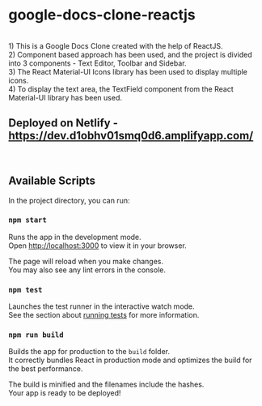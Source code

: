 # google-docs-clone-reactjs
<br>
1) This is a Google Docs Clone created with the help of ReactJS.
<br>
2) Component based approach has been used, and the project is divided into 3 components - Text Editor, Toolbar and Sidebar.
<br>
3) The React Material-UI Icons library has been used to display multiple icons.
<br>
4) To display the text area, the TextField component from the React Material-UI library has been used.
<br>

## Deployed on Netlify - https://dev.d1obhv01smq0d6.amplifyapp.com/

<br>

## Available Scripts

In the project directory, you can run:

### `npm start`

Runs the app in the development mode.\
Open [http://localhost:3000](http://localhost:3000) to view it in your browser.

The page will reload when you make changes.\
You may also see any lint errors in the console.

### `npm test`

Launches the test runner in the interactive watch mode.\
See the section about [running tests](https://facebook.github.io/create-react-app/docs/running-tests) for more information.

### `npm run build`

Builds the app for production to the `build` folder.\
It correctly bundles React in production mode and optimizes the build for the best performance.

The build is minified and the filenames include the hashes.\
Your app is ready to be deployed!
